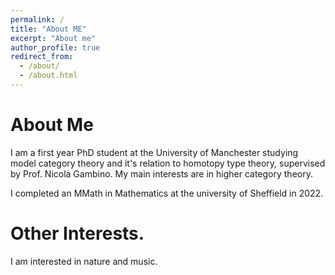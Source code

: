 ```yaml
---
permalink: /
title: "About ME"
excerpt: "About me"
author_profile: true
redirect_from: 
  - /about/
  - /about.html
---
```




About Me
======
I am a first year PhD student at the University of Manchester studying model category theory and it's relation to homotopy type theory, supervised by Prof. Nicola Gambino. My main interests are in higher category theory. 

I completed an MMath in Mathematics at the university of Sheffield in 2022.  

Other Interests.
======

I am interested in nature and music.
